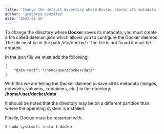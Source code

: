 ```yaml
---
title: 'Change the default directory where Docker stores its metadata in Ubuntu.'
author: 'Gregorys González'
date: '2022-01-15'
---
```


To change the directory where **Docker** saves its metadata, you must create a file called daemon.json which allows you to configure the Docker daemon. The file must be in the path /etc/docker/ if the file is not found it must be created.

In the json file we must add the following:

```
{
    "data-root": "/home/user/docker/data"
}
```

With this we are telling the Docker daemon to save all its metadata (images, networks, volumes, containers, etc.) in the directory: **/home/user/docker/data**

It should be noted that the directory may be on a different partition than where the operating system is installed.

Finally, Docker must be restarted with:

```
$ sudo systemctl restart docker
```
